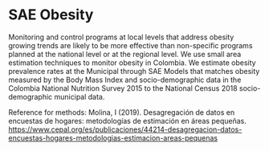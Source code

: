 # SAE Obesity

Monitoring and control programs at local levels that address obesity growing trends are likely to be more effective than non-specific programs planned at the national level or at the regional level.  We use small area estimation techniques to monitor obesity in Colombia. We estimate obesity prevalence rates at the Municipal through SAE Models that matches obesity measured by the Body Mass Index and socio-demographic data in the Colombia National Nutrition Survey 2015 to the National Census 2018 socio-demographic municipal data.

Reference for methods: Molina, I (2019). Desagregación de datos en encuestas de hogares: metodologías de estimación en áreas pequeñas. https://www.cepal.org/es/publicaciones/44214-desagregacion-datos-encuestas-hogares-metodologias-estimacion-areas-pequenas
